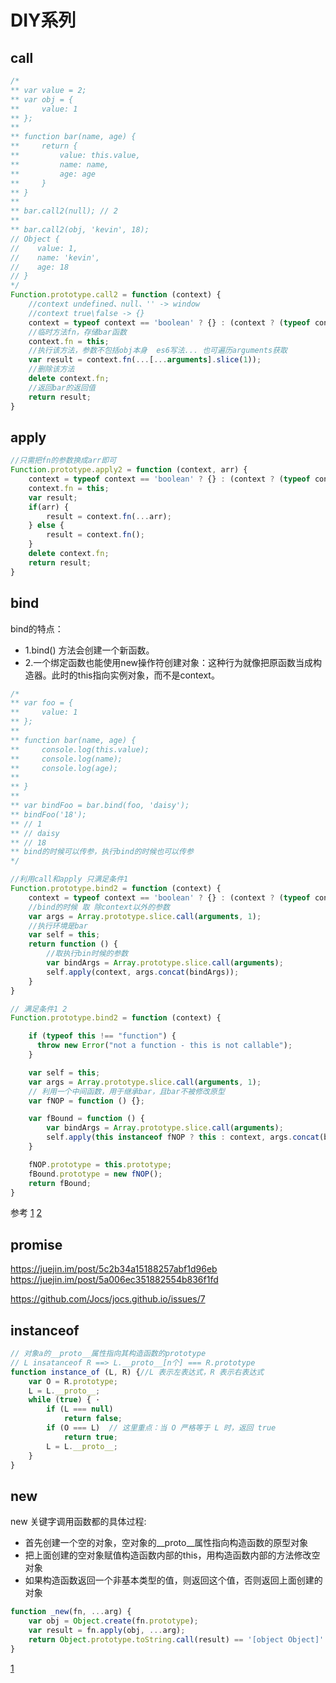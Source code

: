 # DIY系列

## call 

```js
/*
** var value = 2;
** var obj = {
**     value: 1
** };
** 
** function bar(name, age) {
**     return {
**         value: this.value,
**         name: name,
**         age: age
**     }
** }
** 
** bar.call2(null); // 2
** 
** bar.call2(obj, 'kevin', 18);
// Object {
//    value: 1,
//    name: 'kevin',
//    age: 18
// }
*/
Function.prototype.call2 = function (context) {
    //context undefined、null、'' -> window
    //context true\false -> {}
    context = typeof context == 'boolean' ? {} : (context ? (typeof context == 'object' ? context : {}) : window);
    //临时方法fn，存储bar函数
    context.fn = this;
    //执行该方法，参数不包括obj本身  es6写法... 也可遍历arguments获取
    var result = context.fn(...[...arguments].slice(1));
    //删除该方法
    delete context.fn;
    //返回bar的返回值
    return result;
}
```

## apply 
```js
//只需把fn的参数换成arr即可
Function.prototype.apply2 = function (context, arr) {
    context = typeof context == 'boolean' ? {} : (context ? (typeof context == 'object' ? context : {}) : window);
    context.fn = this;
    var result;
    if(arr) {
        result = context.fn(...arr);
    } else {
        result = context.fn();
    }
    delete context.fn;
    return result;
}
```

## bind
bind的特点：
- 1.bind() 方法会创建一个新函数。
- 2.一个绑定函数也能使用new操作符创建对象：这种行为就像把原函数当成构造器。此时的this指向实例对象，而不是context。
```js
/*
** var foo = {
**     value: 1
** };
** 
** function bar(name, age) {
**     console.log(this.value);
**     console.log(name);
**     console.log(age);
** 
** }
** 
** var bindFoo = bar.bind(foo, 'daisy');
** bindFoo('18');
** // 1
** // daisy
** // 18
** bind的时候可以传参，执行bind的时候也可以传参
*/

//利用call和apply 只满足条件1
Function.prototype.bind2 = function (context) {
    context = typeof context == 'boolean' ? {} : (context ? (typeof context == 'object' ? context : {}) : window);
    //bind的时候 取 除context以外的参数
    var args = Array.prototype.slice.call(arguments, 1);
    //执行环境是bar
    var self = this;
    return function () {
        //取执行bin时候的参数
        var bindArgs = Array.prototype.slice.call(arguments);
        self.apply(context, args.concat(bindArgs));
    }
}
```
```js
// 满足条件1 2 
Function.prototype.bind2 = function (context) {

    if (typeof this !== "function") {
      throw new Error("not a function - this is not callable");
    }

    var self = this;
    var args = Array.prototype.slice.call(arguments, 1);
    // 利用一个中间函数，用于继承bar，且bar不被修改原型
    var fNOP = function () {};

    var fBound = function () {
        var bindArgs = Array.prototype.slice.call(arguments);
        self.apply(this instanceof fNOP ? this : context, args.concat(bindArgs));
    }

    fNOP.prototype = this.prototype;
    fBound.prototype = new fNOP();
    return fBound;
}
```

参考
[1](https://juejin.im/post/59e365856fb9a0450808b046)
[2](https://jothy1023.github.io/2016/10/16/js-bind-es5-es6/)

## promise

https://juejin.im/post/5c2b34a15188257abf1d96eb
https://juejin.im/post/5a006ec351882554b836f1fd

https://github.com/Jocs/jocs.github.io/issues/7

## instanceof

```js
// 对象a的__proto__属性指向其构造函数的prototype
// L insatanceof R ==> L.__proto__[n个] === R.prototype
function instance_of (L, R) {//L 表示左表达式，R 表示右表达式
    var O = R.prototype;
    L = L.__proto__;
    while (true) { ·
        if (L === null) 
            return false; 
        if (O === L)  // 这里重点：当 O 严格等于 L 时，返回 true 
            return true; 
        L = L.__proto__; 
    } 
}
```

## new
new 关键字调用函数都的具体过程:
- 首先创建一个空的对象，空对象的__proto__属性指向构造函数的原型对象
- 把上面创建的空对象赋值构造函数内部的this，用构造函数内部的方法修改空对象
- 如果构造函数返回一个非基本类型的值，则返回这个值，否则返回上面创建的对象
```js
function _new(fn, ...arg) {
    var obj = Object.create(fn.prototype);
    var result = fn.apply(obj, ...arg);
    return Object.prototype.toString.call(result) == '[object Object]' ? result : obj;
}
```
[1](https://github.com/Advanced-Frontend/Daily-Interview-Question/issues/12)
